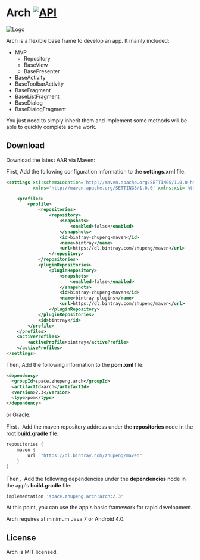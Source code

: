 Arch [![API](https://img.shields.io/badge/API-14%2B-blue.svg?style=flat)](https://android-arsenal.com/api?level=14)
============

![Logo](http://ob0r3vf26.bkt.clouddn.com/arch-logo.png)

Arch is a flexible base frame to develop an app. It mainly included:

* MVP
    * Repository
    * BaseView
    * BasePresenter
* BaseActivity
* BaseToolbarActivity
* BaseFragment
* BaseListFragment
* BaseDialog
* BaseDialogFragment

You just need to simply inherit them and implement some methods will be able to quickly complete some work.

Download
--------
Download the latest AAR via Maven:

First, Add the following configuration information to the **settings.xml** file:

```xml
<settings xsi:schemaLocation='http://maven.apache.org/SETTINGS/1.0.0 http://maven.apache.org/xsd/settings-1.0.0.xsd'
          xmlns='http://maven.apache.org/SETTINGS/1.0.0' xmlns:xsi='http://www.w3.org/2001/XMLSchema-instance'>

    <profiles>
        <profile>
            <repositories>
                <repository>
                    <snapshots>
                        <enabled>false</enabled>
                    </snapshots>
                    <id>bintray-zhupeng-maven</id>
                    <name>bintray</name>
                    <url>https://dl.bintray.com/zhupeng/maven</url>
                </repository>
            </repositories>
            <pluginRepositories>
                <pluginRepository>
                    <snapshots>
                        <enabled>false</enabled>
                    </snapshots>
                    <id>bintray-zhupeng-maven</id>
                    <name>bintray-plugins</name>
                    <url>https://dl.bintray.com/zhupeng/maven</url>
                </pluginRepository>
            </pluginRepositories>
            <id>bintray</id>
        </profile>
    </profiles>
    <activeProfiles>
        <activeProfile>bintray</activeProfile>
    </activeProfiles>
</settings>
```
Then, Add the following information to the **pom.xml** file:

```xml
<dependency>
  <groupId>space.zhupeng.arch</groupId>
  <artifactId>arch</artifactId>
  <version>2.3</version>
  <type>pom</type>
</dependency>
```
or Gradle:

First，Add the maven repository address under the **repositories** node in the root **build.gradle** file:

```groovy
repositories {
    maven {
        url  "https://dl.bintray.com/zhupeng/maven"
    }
}
```

Then，Add the following dependencies under the **dependencies** node in the app's **build.gradle** file:

```groovy
implementation 'space.zhupeng.arch:arch:2.3'
```
At this point, you can use the app's basic framework for rapid development.

Arch requires at minimum Java 7 or Android 4.0.

License
-------

Arch is MIT licensed.
